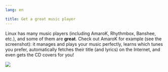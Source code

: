 ```yaml
---
lang: en

title: Get a great music player
---
```


Linux has many music players (including AmaroK, Rhythmbox, Banshee, 
etc.), and some of them are <b>great</b>. Check out AmaroK for example 
(see the screenshot): it manages and plays your music perfectly, learns 
which tunes you prefer, automatically fetches their title (and lyrics) 
on the Internet, and even gets the CD covers for you!

<img src="Images/amarok.png" />





